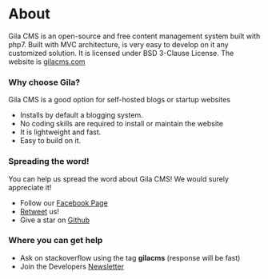 
# About

Gila CMS is an open-source and free content management system built with php7. Built with MVC architecture, is very easy to develop on it any customized solution. It is licensed under BSD 3-Clause License.
The website is [gilacms.com](https://gilacms.com)

### Why choose Gila?

Gila CMS is a good option for self-hosted blogs or startup websites
- Installs by default a blogging system.
- No coding skills are required to install or maintain the website
- It is lightweight and fast.
- Easy to build on it.

### Spreading the word!

You can help us spread the word about Gila CMS! We would surely appreciate it!
- Follow our [Facebook Page](https://www.facebook.com/gilacms/)
- [Retweet](https://twitter.com/GilaCms) us!
- Give a star on [Github](https://github.com/GilaCMS/gila)

### Where you can get help

- Ask on stackoverflow using the tag **gilacms** (response will be fast)
- Join the Developers [Newsletter](https://tinyletter.com/gilacms)
